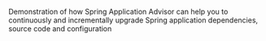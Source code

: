 Demonstration of how Spring Application Advisor can help you to continuously and incrementally upgrade Spring application dependencies, source code and configuration